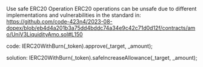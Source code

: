 Use safe ERC20 Operation
ERC20 operations can be unsafe due to different implementations and vulnerabilities in the standard
in:
https://github.com/code-423n4/2023-08-dopex/blob/eb4d4a201b3a75dd4bddc74a34e9c42c71d0d12f/contracts/amo/UniV3LiquidityAmo.sol#L150

code:
  IERC20WithBurn(_token).approve(_target, _amount);

solution:
  IERC20WithBurn(_token).safeIncreaseAllowance(_target, _amount);
